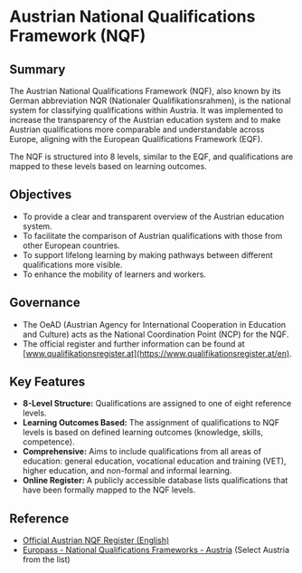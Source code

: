 # Austrian National Qualifications Framework (NQF)

## Summary

The Austrian National Qualifications Framework (NQF), also known by its German abbreviation NQR (Nationaler Qualifikationsrahmen), is the national system for classifying qualifications within Austria. It was implemented to increase the transparency of the Austrian education system and to make Austrian qualifications more comparable and understandable across Europe, aligning with the European Qualifications Framework (EQF).

The NQF is structured into 8 levels, similar to the EQF, and qualifications are mapped to these levels based on learning outcomes.

## Objectives

- To provide a clear and transparent overview of the Austrian education system.
- To facilitate the comparison of Austrian qualifications with those from other European countries.
- To support lifelong learning by making pathways between different qualifications more visible.
- To enhance the mobility of learners and workers.

## Governance

- The OeAD (Austrian Agency for International Cooperation in Education and Culture) acts as the National Coordination Point (NCP) for the NQF.
- The official register and further information can be found at [www.qualifikationsregister.at](https://www.qualifikationsregister.at/en).

## Key Features

- **8-Level Structure:** Qualifications are assigned to one of eight reference levels.
- **Learning Outcomes Based:** The assignment of qualifications to NQF levels is based on defined learning outcomes (knowledge, skills, competence).
- **Comprehensive:** Aims to include qualifications from all areas of education: general education, vocational education and training (VET), higher education, and non-formal and informal learning.
- **Online Register:** A publicly accessible database lists qualifications that have been formally mapped to the NQF levels.

## Reference

- [Official Austrian NQF Register (English)](https://www.qualifikationsregister.at/en)
- [Europass - National Qualifications Frameworks - Austria](https://europass.europa.eu/en/europass-digital-tools/european-qualifications-framework/national-qualifications-frameworks) (Select Austria from the list)
